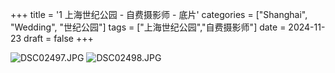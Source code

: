 +++
title = '1 上海世纪公园 - 自费摄影师 - 底片'
categories = ["Shanghai", "Wedding", "世纪公园"]
tags = ["上海世纪公园","自费摄影师"]
date = 2024-11-23
draft = false
+++

![DSC02497.JPG](/img/paid/DSC02497.JPG)
![DSC02498.JPG](/img/paid/DSC02498.JPG)